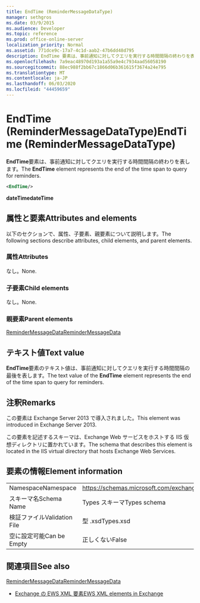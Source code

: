 ```yaml
---
title: EndTime (ReminderMessageDataType)
manager: sethgros
ms.date: 03/9/2015
ms.audience: Developer
ms.topic: reference
ms.prod: office-online-server
localization_priority: Normal
ms.assetid: 771dce9c-17a7-4c1d-aab2-47b6dd48d795
description: EndTime 要素は、事前通知に対してクエリを実行する時間間隔の終わりを表します。
ms.openlocfilehash: 7a9eac48970d193a1a55a9e4c7934aad56058190
ms.sourcegitcommit: 88ec988f2bb67c1866d06b361615f3674a24e795
ms.translationtype: MT
ms.contentlocale: ja-JP
ms.lasthandoff: 06/03/2020
ms.locfileid: "44459659"
---
```

# <a name="endtime-remindermessagedatatype"></a><span data-ttu-id="cbf0b-103">EndTime (ReminderMessageDataType)</span><span class="sxs-lookup"><span data-stu-id="cbf0b-103">EndTime (ReminderMessageDataType)</span></span>

<span data-ttu-id="cbf0b-104">**EndTime**要素は、事前通知に対してクエリを実行する時間間隔の終わりを表します。</span><span class="sxs-lookup"><span data-stu-id="cbf0b-104">The **EndTime** element represents the end of the time span to query for reminders.</span></span> 
  
```XML
<EndTime/>
```

 <span data-ttu-id="cbf0b-105">**dateTime**</span><span class="sxs-lookup"><span data-stu-id="cbf0b-105">**dateTime**</span></span>
## <a name="attributes-and-elements"></a><span data-ttu-id="cbf0b-106">属性と要素</span><span class="sxs-lookup"><span data-stu-id="cbf0b-106">Attributes and elements</span></span>

<span data-ttu-id="cbf0b-107">以下のセクションで、属性、子要素、親要素について説明します。</span><span class="sxs-lookup"><span data-stu-id="cbf0b-107">The following sections describe attributes, child elements, and parent elements.</span></span>
  
### <a name="attributes"></a><span data-ttu-id="cbf0b-108">属性</span><span class="sxs-lookup"><span data-stu-id="cbf0b-108">Attributes</span></span>

<span data-ttu-id="cbf0b-109">なし。</span><span class="sxs-lookup"><span data-stu-id="cbf0b-109">None.</span></span>
  
### <a name="child-elements"></a><span data-ttu-id="cbf0b-110">子要素</span><span class="sxs-lookup"><span data-stu-id="cbf0b-110">Child elements</span></span>

<span data-ttu-id="cbf0b-111">なし。</span><span class="sxs-lookup"><span data-stu-id="cbf0b-111">None.</span></span>
  
### <a name="parent-elements"></a><span data-ttu-id="cbf0b-112">親要素</span><span class="sxs-lookup"><span data-stu-id="cbf0b-112">Parent elements</span></span>

[<span data-ttu-id="cbf0b-113">ReminderMessageData</span><span class="sxs-lookup"><span data-stu-id="cbf0b-113">ReminderMessageData</span></span>](remindermessagedata.md)
  
## <a name="text-value"></a><span data-ttu-id="cbf0b-114">テキスト値</span><span class="sxs-lookup"><span data-stu-id="cbf0b-114">Text value</span></span>

<span data-ttu-id="cbf0b-115">**EndTime**要素のテキスト値は、事前通知に対してクエリを実行する時間間隔の最後を表します。</span><span class="sxs-lookup"><span data-stu-id="cbf0b-115">The text value of the **EndTime** element represents the end of the time span to query for reminders.</span></span> 
  
## <a name="remarks"></a><span data-ttu-id="cbf0b-116">注釈</span><span class="sxs-lookup"><span data-stu-id="cbf0b-116">Remarks</span></span>

<span data-ttu-id="cbf0b-117">この要素は Exchange Server 2013 で導入されました。</span><span class="sxs-lookup"><span data-stu-id="cbf0b-117">This element was introduced in Exchange Server 2013.</span></span>
  
<span data-ttu-id="cbf0b-118">この要素を記述するスキーマは、Exchange Web サービスをホストする IIS 仮想ディレクトリに置かれています。</span><span class="sxs-lookup"><span data-stu-id="cbf0b-118">The schema that describes this element is located in the IIS virtual directory that hosts Exchange Web Services.</span></span>
  
## <a name="element-information"></a><span data-ttu-id="cbf0b-119">要素の情報</span><span class="sxs-lookup"><span data-stu-id="cbf0b-119">Element information</span></span>

|||
|:-----|:-----|
|<span data-ttu-id="cbf0b-120">Namespace</span><span class="sxs-lookup"><span data-stu-id="cbf0b-120">Namespace</span></span>  <br/> |https://schemas.microsoft.com/exchange/services/2006/types  <br/> |
|<span data-ttu-id="cbf0b-121">スキーマ名</span><span class="sxs-lookup"><span data-stu-id="cbf0b-121">Schema Name</span></span>  <br/> |<span data-ttu-id="cbf0b-122">Types スキーマ</span><span class="sxs-lookup"><span data-stu-id="cbf0b-122">Types schema</span></span>  <br/> |
|<span data-ttu-id="cbf0b-123">検証ファイル</span><span class="sxs-lookup"><span data-stu-id="cbf0b-123">Validation File</span></span>  <br/> |<span data-ttu-id="cbf0b-124">型 .xsd</span><span class="sxs-lookup"><span data-stu-id="cbf0b-124">Types.xsd</span></span>  <br/> |
|<span data-ttu-id="cbf0b-125">空に設定可能</span><span class="sxs-lookup"><span data-stu-id="cbf0b-125">Can be Empty</span></span>  <br/> |<span data-ttu-id="cbf0b-126">正しくない</span><span class="sxs-lookup"><span data-stu-id="cbf0b-126">False</span></span>  <br/> |
   
## <a name="see-also"></a><span data-ttu-id="cbf0b-127">関連項目</span><span class="sxs-lookup"><span data-stu-id="cbf0b-127">See also</span></span>



[<span data-ttu-id="cbf0b-128">ReminderMessageData</span><span class="sxs-lookup"><span data-stu-id="cbf0b-128">ReminderMessageData</span></span>](remindermessagedata.md)


- [<span data-ttu-id="cbf0b-129">Exchange の EWS XML 要素</span><span class="sxs-lookup"><span data-stu-id="cbf0b-129">EWS XML elements in Exchange</span></span>](ews-xml-elements-in-exchange.md)

